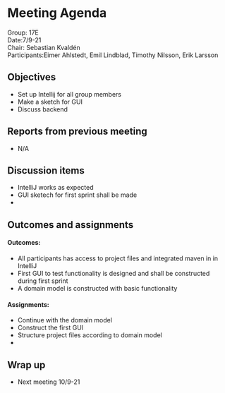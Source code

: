 # Meeting Agenda

Group: 17E
\
Date:7/9-21
\
Chair: Sebastian Kvaldén
\
Participants:Eimer Ahlstedt, Emil Lindblad, Timothy Nilsson, Erik Larsson



## Objectives

- Set up Intellij for all group members
- Make a sketch  for GUI
- Discuss backend


## Reports from previous meeting

- N/A


## Discussion items

- IntelliJ works as expected
- GUI sketech for first sprint shall be made
- 


## Outcomes and assignments

#### Outcomes:

- All participants has access to project files and integrated maven in in IntelliJ
- First GUI to test functionality is designed and shall be constructed during first sprint
- A domain model is constructed with basic functionality

#### Assignments:

- Continue with the domain model
- Construct the first GUI
- Structure project files according to domain model
- 
## Wrap up

- Next meeting 10/9-21
